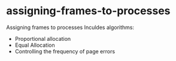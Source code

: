 # assigning-frames-to-processes

Assigning frames to processes
Inculdes algorithms:
- Proportional allocation
- Equal Allocation
- Controlling the frequency of page errors
